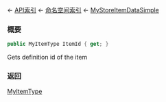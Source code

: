 ← [API索引](Api-Index) ← [命名空间索引](Namespace-Index) ← [MyStoreItemDataSimple](VRage.Game.ModAPI.Ingame.MyStoreItemDataSimple)

### 概要

```csharp
public MyItemType ItemId { get; }
```

Gets definition id of the item

### 返回

[MyItemType](VRage.Game.ModAPI.Ingame.MyItemType)

